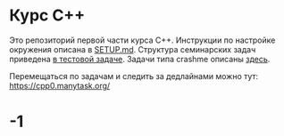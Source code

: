 # Курс C++

Это репозиторий первой части курса C++. Инструкции по настройке окружения описана в [SETUP.md](docs/SETUP.md). Структура семинарских задач приведена [в тестовой задаче](multiplication). Задачи типа crashme описаны [здесь](docs/crash_readme.md).

Перемещаться по задачам и следить за дедлайнами можно тут: https://cpp0.manytask.org/
# -1
